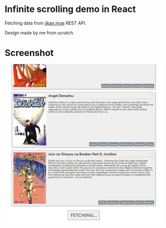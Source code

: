 # Infinite scrolling demo in React

Fetching data from [jikan.moe](https://jikan.docs.apiary.io/) REST API. 

Design made by me from scratch.

# Screenshot
![Screenshot](/screenshots/screenshot.png?raw=true)